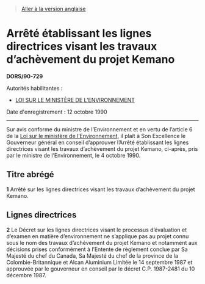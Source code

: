 > [Aller à la version anglaise](/en/Regulations/Statutory%20Orders%20and%20Regulations/90/729.md)

# Arrêté établissant les lignes directrices visant les travaux d’achèvement du projet Kemano

**DORS/90-729**

Autorités habilitantes : 
- [LOI SUR LE MINISTÈRE DE L’ENVIRONNEMENT](/fr/Lois/Lois%20révisées%20du%20Canada/E/E-10.md)

Date d'enregistrement : 12 octobre 1990

----------

Sur avis conforme du ministre de l’Environnement et en vertu de l’article 6 de la [Loi sur le ministère de l’Environnement](/fr/Lois/Lois%20révisées%20du%20Canada/E/E-10.md), il plaît à Son Excellence le Gouverneur général en conseil d’approuver l’Arrêté établissant les lignes directrices visant les travaux d’achèvement du projet Kemano, ci-après, pris par le ministre de l’Environnement, le 4 octobre 1990.




## Titre abrégé


**1** Arrêté sur les lignes directrices visant les travaux d’achèvement du projet Kemano.




## Lignes directrices


**2** Le Décret sur les lignes directrices visant le processus d’évaluation et d’examen en matière d’environnement ne s’applique pas au projet connu sous le nom des travaux d’achèvement du projet Kemano et notamment aux décisions prises conformément à l’Entente de règlement conclue par Sa Majesté du chef du Canada, Sa Majesté du chef de la province de la Colombie-Britannique et Alcan Aluminium Limitée le 14 septembre 1987 et approuvée par le gouverneur en conseil par le décret C.P. 1987-2481 du 10 décembre 1987.


